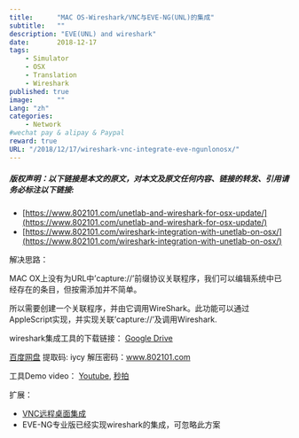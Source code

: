 ```yaml
---
title:      "MAC OS-Wireshark/VNC与EVE-NG(UNL)的集成"
subtitle:   ""
description: "EVE(UNL) and wireshark"
date:       2018-12-17
tags:
    - Simulator
    - OSX
    - Translation
    - Wireshark
published: true 
image:      ""
Lang: "zh"
categories:
    - Network
#wechat pay & alipay & Paypal
reward: true
URL: "/2018/12/17/wireshark-vnc-integrate-eve-ngunlonosx/"
---
```

##### 版权声明：以下链接是本文的原文，对本文及原文任何内容、链接的转发、引用请务必标注以下链接:

- [https://www.802101.com/unetlab-and-wireshark-for-osx-update/](https://www.802101.com/unetlab-and-wireshark-for-osx-update/)
- [https://www.802101.com/wireshark-integration-with-unetlab-on-osx/](https://www.802101.com/wireshark-integration-with-unetlab-on-osx/)

解决思路：

MAC OX上没有为URL中’capture://’前缀协议关联程序，我们可以编辑系统中已经存在的条目，但按需添加并不简单。

所以需要创建一个关联程序，并由它调用WireShark。此功能可以通过AppleScript实现，并实现关联’capture://’及调用Wireshark.

wireshark集成工具的下载链接： [Google Drive](https://sites.google.com/site/802101files/books/UNL_WiresharkV2.zip?attredirects=0)

[百度网盘](https://pan.baidu.com/s/1clyzlKwI9zZ6QgA-6qRsqw) 提取码: iycy  解压密码：www.802101.com

工具Demo video： [Youtube](https://www.youtube.com/watch?time_continue=4&v=JRk9ZsgNwr4),  [秒拍](https://www.802101.com/changing-url-handlers-in-osx/)

扩展：

- [VNC远程桌面集成](https://www.802101.com/changing-url-handlers-in-osx/)
- EVE-NG专业版已经实现wireshark的集成，可忽略此方案